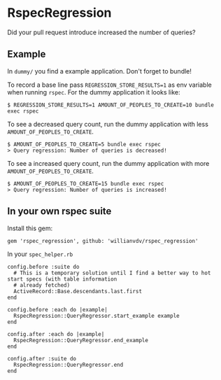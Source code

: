 # RspecRegression
Did your pull request introduce increased the number of queries?

## Example
In `dummy/` you find a example application. Don't forget to bundle!

To record a base line pass `REGRESSION_STORE_RESULTS=1` as env variable when running `rspec`. For the
dummy application it looks like:

```
$ REGRESSION_STORE_RESULTS=1 AMOUNT_OF_PEOPLES_TO_CREATE=10 bundle exec rspec
```

To see a decreased query count, run the dummy application with less `AMOUNT_OF_PEOPLES_TO_CREATE`.
```
$ AMOUNT_OF_PEOPLES_TO_CREATE=5 bundle exec rspec
> Query regression: Number of queries is decreased!
```

To see a increased query count, run the dummy application with more `AMOUNT_OF_PEOPLES_TO_CREATE`.

```
$ AMOUNT_OF_PEOPLES_TO_CREATE=15 bundle exec rspec
> Query regression: Number of queries is increased!
```


## In your own rspec suite

Install this gem:
```
gem 'rspec_regression', github: 'willianvdv/rspec_regression'
```
In your `spec_helper.rb`

```
config.before :suite do
  # This is a temporary solution until I find a better way to hot start specs (with table information
  # already fetched)
  ActiveRecord::Base.descendants.last.first
end

config.before :each do |example|
  RspecRegression::QueryRegressor.start_example example
end

config.after :each do |example|
  RspecRegression::QueryRegressor.end_example
end

config.after :suite do
  RspecRegression::QueryRegressor.end
end
```
